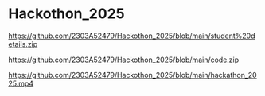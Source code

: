 # Hackothon_2025

https://github.com/2303A52479/Hackothon_2025/blob/main/student%20details.zip

https://github.com/2303A52479/Hackothon_2025/blob/main/code.zip

https://github.com/2303A52479/Hackothon_2025/blob/main/hackathon_2025.mp4
